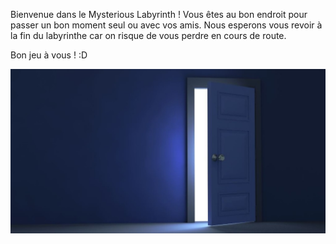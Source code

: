 Bienvenue dans le Mysterious Labyrinth ! 
Vous êtes au bon endroit pour passer un bon moment seul ou avec vos amis.
Nous esperons vous revoir à la fin du labyrinthe car on risque de vous perdre en cours de route.

Bon jeu à vous ! :D

[![door](/images/door.jpg)](https://github.com/Vaksalan/myLabesgi/blob/bd2fb719d333d72a56e13f90af3fc1497024bb0e/salle1.md)

